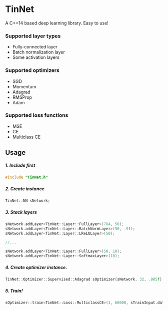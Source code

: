 # TinNet
A C++14 based deep learning library. Easy to use!

### Supported layer types
* Fully-connected layer
* Batch normalization layer
* Some activation layers

### Supported optimizers
* SGD
* Momentum
* Adagrad
* RMSProp
* Adam

### Supported loss functions
* MSE
* CE
* Multiclass CE

## Usage
##### 1. Include first
```cpp
#include "TinNet.h"
```

##### 2. Create instance
```cpp
TinNet::NN sNetwork;
```

##### 3. Stack layers
```cpp
sNetwork.addLayer<TinNet::Layer::FullLayer>(784, 50);
sNetwork.addLayer<TinNet::Layer::BatchNormLayer>(50, .9f);
sNetwork.addLayer<TinNet::Layer::LReLULayer>(50);

//...

sNetwork.addLayer<TinNet::Layer::FullLayer>(50, 10);
sNetwork.addLayer<TinNet::Layer::SoftmaxLayer>(10);
```

##### 4. Create optimizer instance.
```cpp
TinNet::Optimizer::Supervised::Adagrad sOptimizer{sNetwork, 32, .005f};  //Reference of a NN instance, batch size, learning late.
```

##### 5. Train!
```cpp
sOptimizer::train<TinNet::Loss::MulticlassCE>(1, 60000, sTrainInput.data(), sTrainOutput.data());  //Epoch count, training set size, pointer of input vector, pointer of desired output vector.
```
